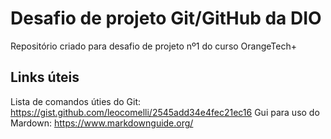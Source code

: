 # Desafio de projeto Git/GitHub da DIO

Repositório criado para desafio de projeto nº1 do curso OrangeTech+

## Links úteis
Lista de comandos úties do Git: https://gist.github.com/leocomelli/2545add34e4fec21ec16
Gui para uso do Mardown: https://www.markdownguide.org/
